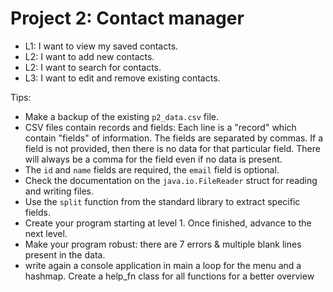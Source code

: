# Project 2: Contact manager

 * L1: I want to view my saved contacts.
 * L2: I want to add new contacts.
 * L2: I want to search for contacts.
 * L3: I want to edit and remove existing contacts.

 Tips:
 * Make a backup of the existing `p2_data.csv` file.
 * CSV files contain records and fields:
   Each line is a "record" which contain "fields" of information.
   The fields are separated by commas. If a field is not provided,
   then there is no data for that particular field. There will
   always be a comma for the field even if no data is present.
 * The `id` and `name` fields are required, the `email` field is optional.
 * Check the documentation on the `java.io.FileReader` struct for reading
   and writing files.
 * Use the `split` function from the standard library to extract
   specific fields.
 * Create your program starting at level 1. Once finished, advance
   to the next level.
 * Make your program robust: there are 7 errors & multiple blank lines
   present in the data.
 * write again a console application in main a loop for the menu and a hashmap. 
   Create a help_fn class for all functions for a better overview 

